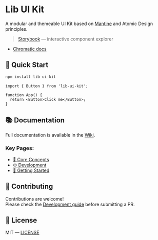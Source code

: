 # Lib UI Kit

A modular and themeable UI Kit based on [Mantine](https://mantine.dev) and Atomic Design principles.

> [Storybook](https://682846b61794ea4c939957e9-jqhrivahke.chromatic.com/?path=/docs/atoms-buttons-button--docs) — interactive component explorer

 - [Chromatic docs](https://www.chromatic.com/docs/)

## 🚀 Quick Start

```bash
npm install lib-ui-kit
```

```tsx
import { Button } from 'lib-ui-kit';

function App() {
  return <Button>Click me</Button>;
}
```

## 📚 Documentation

Full documentation is available in the [Wiki](https://github.com/r1zzrvk/lib-ui-kit/wiki/Documentation).

### Key Pages:

- [📄 Core Concepts](https://github.com/r1zzrvk/lib-ui-kit/wiki/%F0%9F%93%84-Core-Concepts)
- [⚙️ Development](https://github.com/r1zzrvk/lib-ui-kit/wiki/%E2%9A%99%EF%B8%8F-Development)
- [🚀 Getting Started](https://github.com/r1zzrvk/lib-ui-kit/wiki/%F0%9F%9A%80-Getting-Started-with-Lib%E2%80%90ui%E2%80%90kit)


## 🤝 Contributing

Contributions are welcome!\
Please check the [Development guide](https://github.com/r1zzrvk/lib-ui-kit/wiki/%E2%9A%99%EF%B8%8F-Development) before submitting a PR.

## 📜 License

MIT — [LICENSE](./LICENSE)
